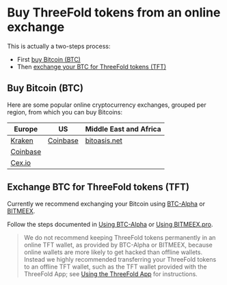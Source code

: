 # Buy ThreeFold tokens from an online exchange

This is actually a two-steps process:
- First [buy Bitcoin (BTC)](#step1)
- Then [exchange your BTC for ThreeFold tokens (TFT)](#step2)

<a id='step1'></a>

## Buy Bitcoin (BTC)

Here are some popular online cryptocurrency exchanges, grouped per region, from which you can buy Bitcoins:

Europe | US | Middle East and Africa |
--------|----|-----------------------|
[Kraken](https://www.kraken.com/) | [Coinbase](https://www.coinbase.com/buy-bitcoin) | [bitoasis.net](https://bitoasis.net/en/front/faq)
[Coinbase](https://www.coinbase.com/buy-bitcoin)| |
[Cex.io](https://cex.io/buy-bitcoins) | |


<a id='step2'></a>

## Exchange BTC for ThreeFold tokens (TFT)

Currently we recommend exchanging your Bitcoin using [BTC-Alpha](https://btc-alpha.com/) or [BITMEEX](https://bitmeex.pro).

Follow the steps documented in [Using BTC-Alpha](/how_to_buy/btc-alpha.md) or [Using BITMEEX.pro](/how_to_buy/bitmeex.md).

> We do not recommend keeping ThreeFold tokens permanently in an online TFT wallet, as provided by BTC-Alpha or BITMEEX, because online wallets are more likely to get hacked than offline wallets. Instead we highly recommended transferring your ThreeFold tokens to an offline TFT wallet, such as the TFT wallet provided with the ThreeFold App; see [Using the ThreeFold App](/threefold_app.md) for instructions.